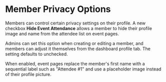 # Member Privacy Options

Members can control certain privacy settings on their profile. A new checkbox **Hide Event Attendance** allows a member to hide their profile image and name from the attendee list on event pages.

Admins can set this option when creating or editing a member, and members can adjust it themselves from the dashboard profile tab. The setting defaults to unchecked.

When enabled, event pages replace the member's first name with a sequential label such as "Attendee #1" and use a placeholder image instead of their profile picture.
